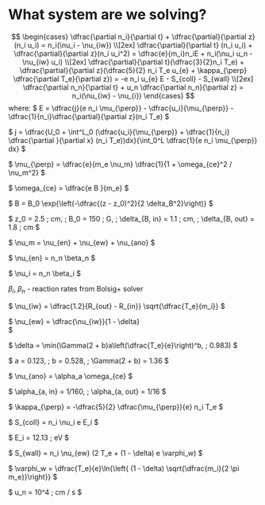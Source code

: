 # What system are we solving?
$$
\begin{cases}
        \dfrac{\partial n_i}{\partial t} + \dfrac{\partial}{\partial z}(n_i u_i) = n_i(\nu_i - \nu_{iw}) \\[2ex] 
        \dfrac{\partial}{\partial t} (n_i u_i) + \dfrac{\partial}{\partial z}(n_i u_i^2) = \dfrac{e}{m_i}n_iE +  n_i(\nu_i u_n - \nu_{iw} u_i) \\[2ex]
        \dfrac{\partial}{\partial t}(\dfrac{3}{2}n_i T_e) + \dfrac{\partial}{\partial z}(\dfrac{5}{2} n_i T_e u_{e} + \kappa_{\perp} \dfrac{\partial T_e}{\partial z}) = -e n_i u_{e} E - S_{coll} - S_{wall} \\[2ex]
        \dfrac{\partial n_n}{\partial t} + u_n \dfrac{\partial n_n}{\partial z} = n_i(\nu_{iw} - \nu_{i})
\end{cases}
$$
where:
$
    E = \dfrac{j}{e n_i \mu_{\perp}} - \dfrac{u_i}{\mu_{\perp}} - \dfrac{1}{n_i}\dfrac{\partial}{\partial z}(n_i T_e)
$

$
    j = \dfrac{U_0 + \int^L_0 (\dfrac{u_i}{\mu_{\perp}} + \dfrac{1}{n_i} \dfrac{\partial }{\partial x} (n_i T_e))dx}{\int_0^L \dfrac{1}{e n_i \mu_{\perp}} dx}
$

$
    \mu_{\perp} = \dfrac{e}{m_e \nu_m} \dfrac{1}{1 + \omega_{ce}^2 / \nu_m^2} 
$

$
    \omega_{ce} = \dfrac{e B }{m_e}
$

$
B = B_0 \exp{\left(-\dfrac{(z - z_0)^2}{2 \delta_B^2}\right)}
$

$
z_0 = 2.5 \; cm, \; B_0 = 150 \; G, \; \delta_{B, in} = 1.1 \; cm, \; \delta_{B, out} = 1.8 \; cm 
$

$
    \nu_m = \nu_{en} + \nu_{ew} + \nu_{ano}
$

$
\nu_{en} = n_n \beta_n 
$

$
\nu_i = n_n \beta_i
$

$\beta_i, \; \beta_n$ - reaction rates from Bolsig+ solver

$
\nu_{iw} = \dfrac{1.2}{R_{out} - R_{in}} \sqrt{\dfrac{T_e}{m_i}} 
$

$
\nu_{ew} = \dfrac{\nu_{iw}}{1 - \delta}  
$

$
\delta = \min(\Gamma(2 + b)a\left(\dfrac{T_e}{e}\right)^b, \; 0.983)
$

$
a = 0.123, \; b = 0.528, \; \Gamma(2 + b) = 1.36
$

$
\nu_{ano} = \alpha_a \omega_{ce}
$

$
\alpha_{a, in} = 1/160, \; \alpha_{a, out} = 1/16
$

$
\kappa_{\perp} = -\dfrac{5}{2} \dfrac{\mu_{\perp}}{e} n_i T_e
$

$
S_{coll} = n_i \nu_i e E_i
$

$
E_i =  12.13 \; eV
$

$
S_{wall} = n_i \nu_{ew} (2 T_e + (1 - \delta) e \varphi_w)
$

$
\varphi_w = \dfrac{T_e}{e}\ln{\left\{ (1 - \delta) \sqrt{\dfrac{m_i}{2 \pi m_e}}\right\}}
$

$
u_n = 10^4 \; cm / s
$



